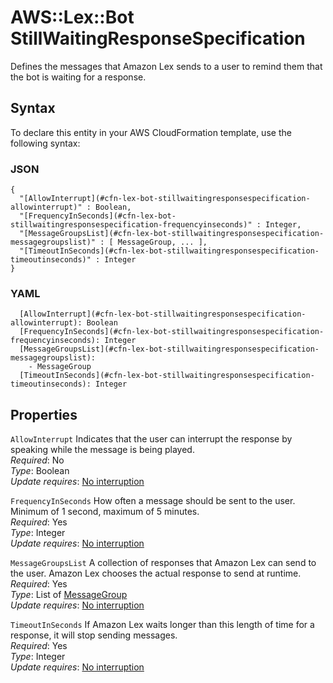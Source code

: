 # AWS::Lex::Bot StillWaitingResponseSpecification<a name="aws-properties-lex-bot-stillwaitingresponsespecification"></a>

Defines the messages that Amazon Lex sends to a user to remind them that the bot is waiting for a response\.

## Syntax<a name="aws-properties-lex-bot-stillwaitingresponsespecification-syntax"></a>

To declare this entity in your AWS CloudFormation template, use the following syntax:

### JSON<a name="aws-properties-lex-bot-stillwaitingresponsespecification-syntax.json"></a>

```
{
  "[AllowInterrupt](#cfn-lex-bot-stillwaitingresponsespecification-allowinterrupt)" : Boolean,
  "[FrequencyInSeconds](#cfn-lex-bot-stillwaitingresponsespecification-frequencyinseconds)" : Integer,
  "[MessageGroupsList](#cfn-lex-bot-stillwaitingresponsespecification-messagegroupslist)" : [ MessageGroup, ... ],
  "[TimeoutInSeconds](#cfn-lex-bot-stillwaitingresponsespecification-timeoutinseconds)" : Integer
}
```

### YAML<a name="aws-properties-lex-bot-stillwaitingresponsespecification-syntax.yaml"></a>

```
  [AllowInterrupt](#cfn-lex-bot-stillwaitingresponsespecification-allowinterrupt): Boolean
  [FrequencyInSeconds](#cfn-lex-bot-stillwaitingresponsespecification-frequencyinseconds): Integer
  [MessageGroupsList](#cfn-lex-bot-stillwaitingresponsespecification-messagegroupslist): 
    - MessageGroup
  [TimeoutInSeconds](#cfn-lex-bot-stillwaitingresponsespecification-timeoutinseconds): Integer
```

## Properties<a name="aws-properties-lex-bot-stillwaitingresponsespecification-properties"></a>

`AllowInterrupt`  <a name="cfn-lex-bot-stillwaitingresponsespecification-allowinterrupt"></a>
Indicates that the user can interrupt the response by speaking while the message is being played\.  
*Required*: No  
*Type*: Boolean  
*Update requires*: [No interruption](https://docs.aws.amazon.com/AWSCloudFormation/latest/UserGuide/using-cfn-updating-stacks-update-behaviors.html#update-no-interrupt)

`FrequencyInSeconds`  <a name="cfn-lex-bot-stillwaitingresponsespecification-frequencyinseconds"></a>
How often a message should be sent to the user\. Minimum of 1 second, maximum of 5 minutes\.  
*Required*: Yes  
*Type*: Integer  
*Update requires*: [No interruption](https://docs.aws.amazon.com/AWSCloudFormation/latest/UserGuide/using-cfn-updating-stacks-update-behaviors.html#update-no-interrupt)

`MessageGroupsList`  <a name="cfn-lex-bot-stillwaitingresponsespecification-messagegroupslist"></a>
A collection of responses that Amazon Lex can send to the user\. Amazon Lex chooses the actual response to send at runtime\.  
*Required*: Yes  
*Type*: List of [MessageGroup](aws-properties-lex-bot-messagegroup.md)  
*Update requires*: [No interruption](https://docs.aws.amazon.com/AWSCloudFormation/latest/UserGuide/using-cfn-updating-stacks-update-behaviors.html#update-no-interrupt)

`TimeoutInSeconds`  <a name="cfn-lex-bot-stillwaitingresponsespecification-timeoutinseconds"></a>
If Amazon Lex waits longer than this length of time for a response, it will stop sending messages\.  
*Required*: Yes  
*Type*: Integer  
*Update requires*: [No interruption](https://docs.aws.amazon.com/AWSCloudFormation/latest/UserGuide/using-cfn-updating-stacks-update-behaviors.html#update-no-interrupt)